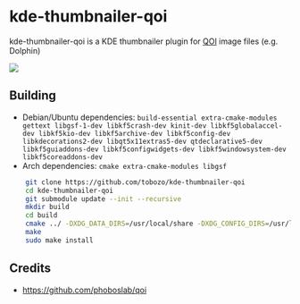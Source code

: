 # kde-thumbnailer-qoi

kde-thumbnailer-qoi is a KDE thumbnailer plugin for [QOI](https://github.com/phoboslab/qoi) image files (e.g. Dolphin)

<img src="https://user-images.githubusercontent.com/1893754/152891089-51517b9c-fca1-4d3b-a6ff-32728fbf1e13.png" />


## Building


 - Debian/Ubuntu dependencies: `build-essential extra-cmake-modules gettext libgsf-1-dev libkf5crash-dev kinit-dev libkf5globalaccel-dev libkf5kio-dev libkf5archive-dev libkf5config-dev libkdecorations2-dev libqt5x11extras5-dev qtdeclarative5-dev libkf5guiaddons-dev libkf5configwidgets-dev libkf5windowsystem-dev libkf5coreaddons-dev`
 - Arch dependencies: `cmake extra-cmake-modules libgsf`

```sh
    git clone https://github.com/tobozo/kde-thumbnailer-qoi
    cd kde-thumbnailer-qoi
    git submodule update --init --recursive
    mkdir build
    cd build
    cmake ../ -DXDG_DATA_DIRS=/usr/local/share -DXDG_CONFIG_DIRS=/usr/local/etc/xdg -DQT_PLUGIN_PATH=/usr/local/lib/x86_64-linux-gnu/plugins -DQML2_IMPORT_PATH=/usr/local/lib/x86_64-linux-gnu/qml
    make
    sudo make install
```

## Credits

- https://github.com/phoboslab/qoi
